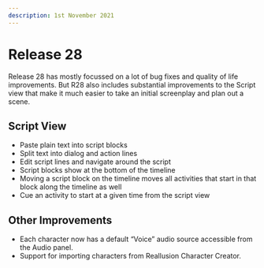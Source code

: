 ```yaml
---
description: 1st November 2021
---
```


# Release 28

Release 28 has mostly focussed on a lot of bug fixes and quality of life improvements. But R28 also includes substantial improvements to the Script view that make it much easier to take an initial screenplay and plan out a scene.

## Script View

* Paste plain text into script blocks
* Split text into dialog and action lines
* Edit script lines and navigate around the script
* Script blocks show at the bottom of the timeline
* Moving a script block on the timeline moves all activities that start in that block along the timeline as well
* Cue an activity to start at a given time from the script view

## Other Improvements

* Each character now has a default “Voice” audio source accessible from the Audio panel.
* Support for importing characters from Reallusion Character Creator.
